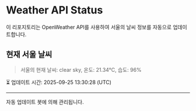 
# Weather API Status

이 리포지토리는 OpenWeather API를 사용하여 서울의 날씨 정보를 자동으로 업데이트합니다.

## 현재 서울 날씨
> 서울의 현재 날씨: clear sky, 온도: 21.34°C, 습도: 96%

⏳ 업데이트 시간: 2025-09-25 13:30:28 (UTC)

---
자동 업데이트 봇에 의해 관리됩니다.
